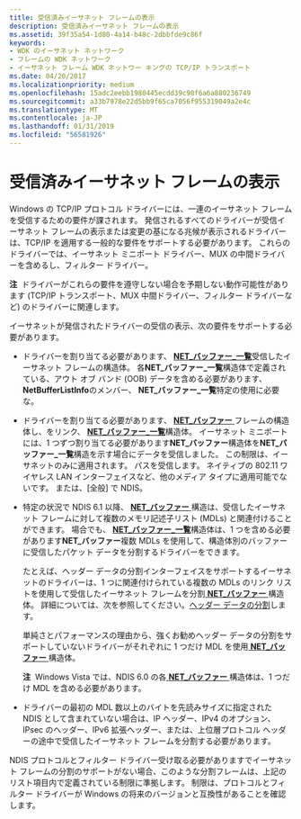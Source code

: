 ```yaml
---
title: 受信済みイーサネット フレームの表示
description: 受信済みイーサネット フレームの表示
ms.assetid: 39f35a54-1d80-4a14-b48c-2dbbfde9c86f
keywords:
- WDK のイーサネット ネットワーク
- フレームの WDK ネットワーク
- イーサネット フレーム WDK ネットワー キングの TCP/IP トランスポート
ms.date: 04/20/2017
ms.localizationpriority: medium
ms.openlocfilehash: 15adc2eebb1980445ecdd39c90f6a6a880236749
ms.sourcegitcommit: a33b7978e22d5bb9f65ca7056f955319049a2e4c
ms.translationtype: MT
ms.contentlocale: ja-JP
ms.lasthandoff: 01/31/2019
ms.locfileid: "56581926"
---
```

# <a name="indicating-received-ethernet-frames"></a>受信済みイーサネット フレームの表示





Windows の TCP/IP プロトコル ドライバーには、一連のイーサネット フレームを受信するための要件が課されます。 発信されるすべてのドライバーが受信イーサネット フレームの表示または変更の基になる兆候が表示されるドライバーは、TCP/IP を適用する一般的な要件をサポートする必要があります。 これらのドライバーでは、イーサネット ミニポート ドライバー、MUX の中間ドライバーを含めるし、フィルター ドライバー。

**注**  ドライバーがこれらの要件を遵守しない場合を予期しない動作可能性があります (TCP/IP トランスポート、MUX 中間ドライバー、フィルター ドライバーなど) のドライバーに関連します。

 

イーサネットが発信されたドライバーの受信の表示、次の要件をサポートする必要があります。

-   ドライバーを割り当てる必要があります、 [ **NET\_バッファー\_一覧**](https://msdn.microsoft.com/library/windows/hardware/ff568388)受信したイーサネット フレームの構造体。 各**NET\_バッファー\_一覧**構造体で定義されている、アウト オブ バンド (OOB) データを含める必要があります、 **NetBufferListInfo**のメンバー、 **NET\_バッファー\_一覧**特定の使用に必要な。

-   ドライバーを割り当てる必要があります、 [ **NET\_バッファー** ](https://msdn.microsoft.com/library/windows/hardware/ff568376)フレームの構造体し、をリンク、 [ **NET\_バッファー\_一覧**](https://msdn.microsoft.com/library/windows/hardware/ff568388)構造体。 イーサネット ミニポートには、1 つずつ割り当てる必要があります**NET\_バッファー**構造体を**NET\_バッファー\_一覧**構造を示す場合にデータを受信しました。 この制限は、イーサネットのみに適用されます。 パスを受信します。 ネイティブの 802.11 ワイヤレス LAN インターフェイスなど、他のメディア タイプに適用可能でないです。 または、[全般] で NDIS。

-   特定の状況で NDIS 6.1 以降、 [ **NET\_バッファー** ](https://msdn.microsoft.com/library/windows/hardware/ff568376)構造は、受信したイーサネット フレームに対して複数のメモリ記述子リスト (MDLs) と関連付けることができます。 場合でも、 [ **NET\_バッファー\_一覧**](https://msdn.microsoft.com/library/windows/hardware/ff568388)構造体は、1 つを含める必要があります**NET\_バッファー**複数 MDLs を使用して、構造体別のバッファーに受信したパケット データを分割するドライバーをできます。

    たとえば、ヘッダー データの分割インターフェイスをサポートするイーサネットのドライバーは、1 つに関連付けられている複数の MDLs のリンク リストを使用して受信したイーサネット フレームを分割[ **NET\_バッファー** ](https://msdn.microsoft.com/library/windows/hardware/ff568376)構造体。 詳細については、次を参照してください。[ヘッダー データの分割](header-data-split.md)します。

    単純さとパフォーマンスの理由から、強くお勧めヘッダー データの分割をサポートしていないドライバーがそれぞれに 1 つだけ MDL を使用[ **NET\_バッファー** ](https://msdn.microsoft.com/library/windows/hardware/ff568376)構造体。

    **注**  Windows Vista では、NDIS 6.0 の各[ **NET\_バッファー** ](https://msdn.microsoft.com/library/windows/hardware/ff568376)構造体は、1 つだけ MDL を含める必要があります。

     

-   ドライバーの最初の MDL 数以上のバイトを先読みサイズに指定された NDIS として含まれていない場合は、IP ヘッダー、IPv4 のオプション、IPsec のヘッダー、IPv6 拡張ヘッダー、または、上位層プロトコル ヘッダーの途中で受信したイーサネット フレームを分割する必要があります。

NDIS プロトコルとフィルター ドライバー受け取る必要がありますでイーサネット フレームの分割のサポートがない場合、このような分割フレームは、上記のリスト項目内で定義されている制限に準拠します。 制限は、プロトコルとフィルター ドライバーが Windows の将来のバージョンと互換性があることを確認します。

 

 





